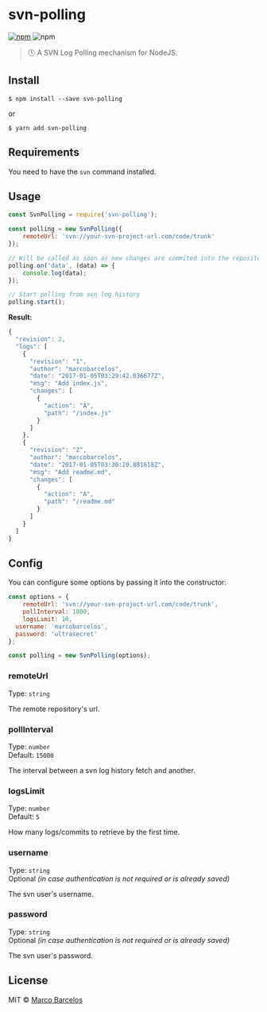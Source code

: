 # svn-polling

[![npm](https://img.shields.io/npm/v/svn-polling.svg)](https://www.npmjs.com/package/svn-polling)
![npm](https://img.shields.io/npm/l/svn-polling.svg)

> 🕓 A SVN Log Polling mechanism for NodeJS.

## Install

```
$ npm install --save svn-polling
```

or

```
$ yarn add svn-polling
```

## Requirements

You need to have the `svn` command installed.

## Usage

```js
const SvnPolling = require('svn-polling');

const polling = new SvnPolling({
	remoteUrl: 'svn://your-svn-project-url.com/code/trunk'
});

// Will be called as soon as new changes are commited into the repository
polling.on('data', (data) => {
	console.log(data);
});

// Start polling from svn log history
polling.start();
```

**Result:**

```js
{
  "revision": 2,
  "logs": [
    {
      "revision": "1",
      "author": "marcobarcelos",
      "date": "2017-01-05T03:29:42.036677Z",
      "msg": "Add index.js",
      "changes": [
        {
          "action": "A",
          "path": "/index.js"
        }
      ]
    },
    {
      "revision": "2",
      "author": "marcobarcelos",
      "date": "2017-01-05T03:30:20.881618Z",
      "msg": "Add readme.md",
      "changes": [
        {
          "action": "A",
          "path": "/readme.md"
        }
      ]
    }
  ]
}
```

## Config

You can configure some options by passing it into the constructor:

```js
const options = {
	remoteUrl: 'svn://your-svn-project-url.com/code/trunk',
	pollInterval: 1000,
	logsLimit: 10,
  username: 'marcobarcelos',
  password: 'ultrasecret'
};

const polling = new SvnPolling(options);
```

### remoteUrl

Type: `string`

The remote repository's url.

### pollInterval

Type: `number`<br>
Default: `15000`

The interval between a svn log history fetch and another.

### logsLimit

Type: `number`<br>
Default: `5`

How many logs/commits to retrieve by the first time.

### username

Type: `string`<br>
Optional *(in case authentication is not required or is already saved)*

The svn user's username.

### password

Type: `string`<br>
Optional *(in case authentication is not required or is already saved)*

The svn user's password.

## License

MIT © [Marco Barcelos](http://marcobarcelos.com)
